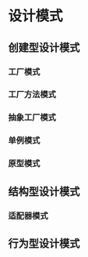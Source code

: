 # 设计模式

## 创建型设计模式
### 工厂模式
### 工厂方法模式 
### 抽象工厂模式
### 单例模式
### 原型模式

## 结构型设计模式
### 适配器模式

## 行为型设计模式